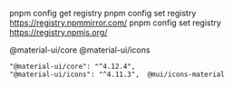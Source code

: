 pnpm config get registry
pnpm config set registry https://registry.npmmirror.com/
pnpm config set registry https://registry.npmjs.org/

@material-ui/core @material-ui/icons

    "@material-ui/core": "^4.12.4",
    "@material-ui/icons": "^4.11.3",  @mui/icons-material
